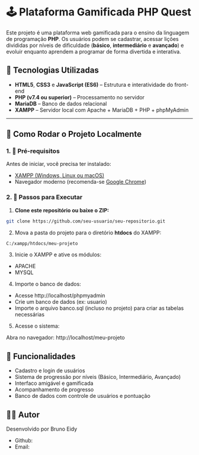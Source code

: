 # 🕹️ Plataforma Gamificada PHP Quest

Este projeto é uma plataforma web gamificada para o ensino da linguagem de programação **PHP**. Os usuários podem se cadastrar, acessar lições divididas por níveis de dificuldade (**básico**, **intermediário** e **avançado**) e evoluir enquanto aprendem a programar de forma divertida e interativa.

## 📌 Tecnologias Utilizadas

- **HTML5**, **CSS3** e **JavaScript (ES6)** – Estrutura e interatividade do front-end
- **PHP (v7.4 ou superior)** – Processamento no servidor
- **MariaDB** – Banco de dados relacional
- **XAMPP** – Servidor local com Apache + MariaDB + PHP + phpMyAdmin

---

## 💾 Como Rodar o Projeto Localmente

### 1. 🔧 Pré-requisitos

Antes de iniciar, você precisa ter instalado:

- [XAMPP (Windows, Linux ou macOS)](https://www.apachefriends.org/pt_br/index.html)
- Navegador moderno (recomenda-se [Google Chrome](https://www.google.com/chrome/))

### 2. 🚀 Passos para Executar

1. **Clone este repositório ou baixe o ZIP:**

```bash
git clone https://github.com/seu-usuario/seu-repositorio.git
```

2. Mova a pasta do projeto para o diretório **htdocs** do XAMPP:

```bash
C:/xampp/htdocs/meu-projeto
```

3. Inicie o XAMPP e ative os módulos:

  - APACHE
  - MYSQL
    
4. Importe o banco de dados:
   
  - Acesse http://localhost/phpmyadmin
  - Crie um banco de dados (ex: usuario)
  - Importe o arquivo banco.sql (incluso no projeto) para criar as tabelas necessárias

5. Acesse o sistema:

  Abra no navegador: http://localhost/meu-projeto

## 🧠 Funcionalidades

  - Cadastro e login de usuários
  - Sistema de progressão por níveis (Básico, Intermediário, Avançado)
  - Interfaco amigável e gamificada
  - Acompanhamento de progresso
  - Banco de dados com controle de usuários e pontuação

## 🧑‍💻 Autor

Desenvolvido por Bruno Eidy

 -  Github: 
 -  Email: 
